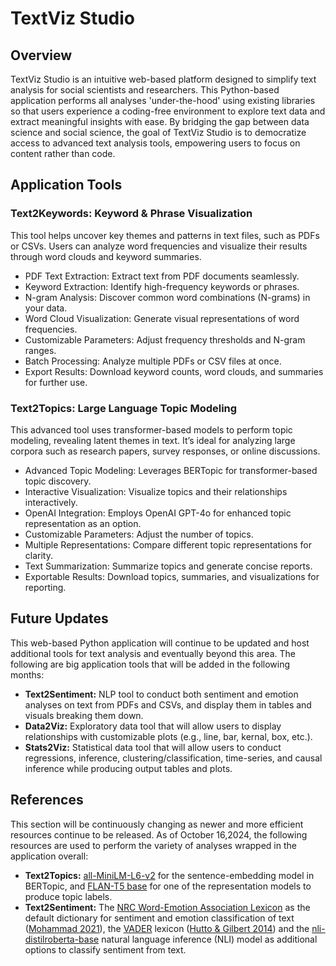 # TextViz Studio

## Overview

TextViz Studio is an intuitive web-based platform designed to simplify text analysis for social scientists and researchers. This Python-based application performs all analyses 'under-the-hood' using existing libraries so that users experience a coding-free environment to explore text data and extract meaningful insights with ease. By bridging the gap between data science and social science, the goal of TextViz Studio is to democratize access to advanced text analysis tools, empowering users to focus on content rather than code.


## Application Tools

### Text2Keywords: Keyword & Phrase Visualization

This tool helps uncover key themes and patterns in text files, such as PDFs or CSVs. Users can analyze word frequencies and visualize their results through word clouds and keyword summaries.

- PDF Text Extraction: Extract text from PDF documents seamlessly.
- Keyword Extraction: Identify high-frequency keywords or phrases.
- N-gram Analysis: Discover common word combinations (N-grams) in your data.
- Word Cloud Visualization: Generate visual representations of word frequencies.
- Customizable Parameters: Adjust frequency thresholds and N-gram ranges.
- Batch Processing: Analyze multiple PDFs or CSV files at once.
- Export Results: Download keyword counts, word clouds, and summaries for further use.

### Text2Topics: Large Language Topic Modeling

This advanced tool uses transformer-based models to perform topic modeling, revealing latent themes in text. It’s ideal for analyzing large corpora such as research papers, survey responses, or online discussions.

- Advanced Topic Modeling: Leverages BERTopic for transformer-based topic discovery.
- Interactive Visualization: Visualize topics and their relationships interactively.
- OpenAI Integration: Employs OpenAI GPT-4o for enhanced topic representation as an option.
- Customizable Parameters: Adjust the number of topics.
- Multiple Representations: Compare different topic representations for clarity.
- Text Summarization: Summarize topics and generate concise reports.
- Exportable Results: Download topics, summaries, and visualizations for reporting.

## Future Updates

This web-based Python application will continue to be updated and host additional tools for text analysis and eventually beyond this area. The following are big application tools that will be added in the following months:

  - **Text2Sentiment:** NLP tool to conduct both sentiment and emotion analyses on text from PDFs and CSVs, and display them in tables and visuals breaking them down.
  - **Data2Viz:** Exploratory data tool that will allow users to display relationships with customizable plots (e.g., line, bar, kernal, box, etc.).
  - **Stats2Viz:** Statistical data tool that will allow users to conduct regressions, inference, clustering/classification, time-series, and causal inference while producing output tables and plots.

## References

This section will be continuously changing as newer and more efficient resources continue to be released. As of October 16,2024, the following resources are used to perform the variety of analyses wrapped in the application overall:
- **Text2Topics:** [all-MiniLM-L6-v2](https://huggingface.co/sentence-transformers/all-MiniLM-L6-v2) for the sentence-embedding model in BERTopic, and [FLAN-T5 base](https://huggingface.co/google/flan-t5-base) for one of the representation models to produce topic labels.
- **Text2Sentiment:** The [NRC Word-Emotion Association Lexicon](https://saifmohammad.com/WebPages/NRC-Emotion-Lexicon.htm) as the default dictionary for sentiment and emotion classification of text ([Mohammad 2021](https://arxiv.org/abs/2005.11882)), the [VADER](https://github.com/cjhutto/vaderSentiment) lexicon ([Hutto & Gilbert 2014](https://ojs.aaai.org/index.php/ICWSM/article/view/14550)) and the [nli-distilroberta-base](https://huggingface.co/cross-encoder/nli-distilroberta-base) natural language inference (NLI) model as additional options to classify sentiment from text.
